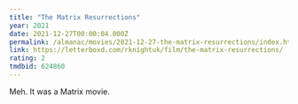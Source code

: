 ```yaml
---
title: "The Matrix Resurrections"
year: 2021
date: 2021-12-27T00:00:04.000Z
permalink: /almanac/movies/2021-12-27-the-matrix-resurrections/index.html
link: https://letterboxd.com/rknightuk/film/the-matrix-resurrections/
rating: 2
tmdbid: 624860
---
```


Meh. It was a Matrix movie.